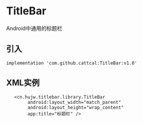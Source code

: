 # TitleBar
Android中通用的标题栏
## 引入
```
implementation 'com.github.cattcal:TitleBar:v1.0'
```
## XML实例
```
   <cn.hujw.titlebar.library.TitleBar
        android:layout_width="match_parent"
        android:layout_height="wrap_content"
        app:title="标题栏" />
```
